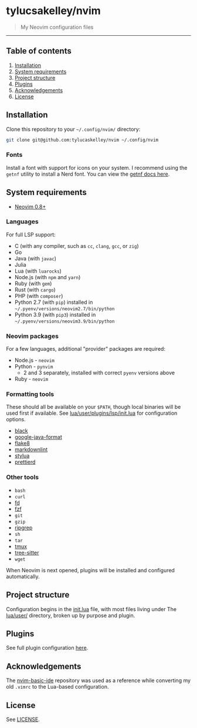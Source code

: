 # tylucsakelley/nvim

> My Neovim configuration files

---

## Table of contents

1. [Installation](#installation)
2. [System requirements](#system-requirements)
3. [Project structure](#project-structure)
4. [Plugins](#plugins)
5. [Acknowledgements](#acknowledgements)
6. [License](#license)

## Installation

Clone this repository to your `~/.config/nvim/` directory:

```bash
git clone git@github.com:tylucaskelley/nvim ~/.config/nvim
```

### Fonts

Install a font with support for icons on your system. I recommend using the `getnf`
utility to install a Nerd font. You can view the [getnf docs here](https://github.com/ronniedroid/getnf).

## System requirements

- [Neovim 0.8+](https://neovim.io)

### Languages

For full LSP support:

- C (with any compiler, such as `cc`, `clang`, `gcc`, or `zig`)
- Go
- Java (with `javac`)
- Julia
- Lua (with `luarocks`)
- Node.js (with `npm` and `yarn`)
- Ruby (with `gem`)
- Rust (with `cargo`)
- PHP (with `composer`)
- Python 2.7 (with `pip`) installed in `~/.pyenv/versions/neovim2.7/bin/python`
- Python 3.9 (with `pip3`) installed in `~/.pyenv/versions/neovim3.9/bin/python`

### Neovim packages

For a few languages, additional "provider" packages are required:

- Node.js - `neovim`
- Python - `pynvim`
  - 2 and 3 separately, installed with correct `pyenv` versions above
- Ruby - `neovim`

### Formatting tools

These should all be available on your `$PATH`, though local binaries will be used first if available.
See [lua/user/plugins/lsp/init.lua](./lua/user/plugins/lsp/init.lua) for configuration options.

- [black](https://github.com/psf/black)
- [google-java-format](https://github.com/google/google-java-format)
- [flake8](https://flake8.pycqa.org/en/latest)
- [markdownlint](https://github.com/igorshubovych/markdownlint-cli)
- [stylua](https://github.com/JohnnyMorganz/StyLua)
- [prettierd](https://github.com/fsouza/prettierd)

### Other tools

- `bash`
- `curl`
- [fd](https://github.com/sharkdp/fd)
- [fzf](https://github.com/junegunn/fzf)
- `git`
- `gzip`
- [ripgrep](https://github.com/BurntSushi/ripgrep)
- `sh`
- `tar`
- [tmux](https://github.com/tmux/tmux)
- [tree-sitter](https://github.com/tree-sitter/tree-sitter)
- `wget`

When Neovim is next opened, plugins will be installed and configured automatically.

## Project structure

Configuration begins in the [init.lua](./init.lua) file, with most files living under The
[lua/user/](./lua/user) directory, broken up by purpose and plugin.

## Plugins

See full plugin configuration [here](./lua/user/plugins.lua).

## Acknowledgements

The [nvim-basic-ide](https://github.com/LunarVim/nvim-basic-ide) repository was used as a
reference while converting my old `.vimrc` to the Lua-based configuration.

## License

See [LICENSE](./LICENSE).
